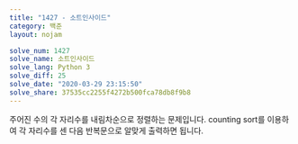```yaml
---
title: "1427 - 소트인사이드"
category: 백준
layout: nojam

solve_num: 1427
solve_name: 소트인사이드
solve_lang: Python 3
solve_diff: 25
solve_date: "2020-03-29 23:15:50"
solve_share: 37535cc2255f4272b500fca78db8f9b8
---
```


주어진 수의 각 자리수를 내림차순으로 정렬하는 문제입니다. counting sort를 이용하여 각 자리수를 센 다음 반복문으로 알맞게 출력하면 됩니다.
